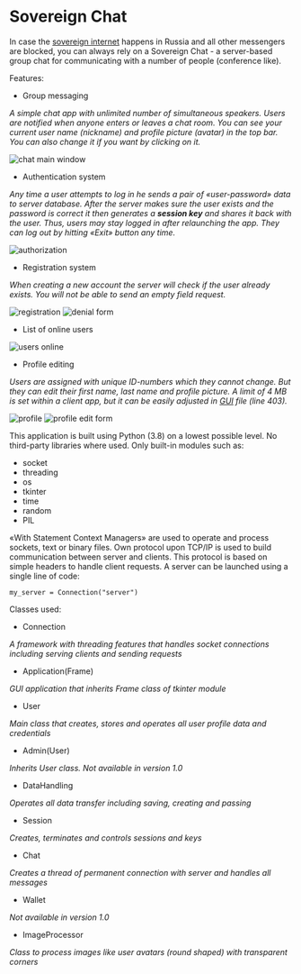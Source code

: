 # Sovereign Chat
In case the [sovereign internet](https://ru.wikipedia.org/wiki/%D0%97%D0%B0%D0%BA%D0%BE%D0%BD_%D0%BE_%C2%AB%D1%81%D1%83%D0%B2%D0%B5%D1%80%D0%B5%D0%BD%D0%BD%D0%BE%D0%BC_%D0%B8%D0%BD%D1%82%D0%B5%D1%80%D0%BD%D0%B5%D1%82%D0%B5%C2%BB) happens in Russia and all other messengers are blocked, you can always rely on a Sovereign Chat - a server-based group chat for communicating with a number of people (conference like).

Features:
* Group messaging

*A simple chat app with unlimited number of simultaneous speakers.
Users are notified when anyone enters or leaves a chat room.
You can see your current user name (nickname) and profile picture (avatar) in the top bar.
You can also change it if you want by clicking on it.*

![chat main window](snapshots/main_window_2.png)

* Authentication system

*Any time a user attempts to log in he sends a pair of «user-password» data to server database.
After the server makes sure the user exists and the password is correct it then generates a **session key** and shares it back with the user.
Thus, users may stay logged in after relaunching the app.
They can log out by hitting «Exit» button any time.*

![authorization](snapshots/authorization_from.png)

* Registration system

*When creating a new account the server will check if the user already exists.
You will not be able to send an empty field request.*

![registration](snapshots/registration_from.png)
![denial form](snapshots/denial_form.png)

* List of online users

![users online](snapshots/users_online.png)

* Profile editing

*Users are assigned with unique ID-numbers which they cannot change.
But they can edit their first name, last name and profile picture.
A limit of 4 MB is set within a client app, but it can be easily adjusted in [GUI](http://github.com/client_v10/gui.py) file (line 403).*

![profile](snapshots/profile_form.png)
![profile edit form](snapshots/profile_edit.png)

This application is built using Python (3.8) on a lowest possible level.
No third-party libraries where used. Only built-in modules such as:
* socket
* threading
* os
* tkinter
* time
* random
* PIL

«With Statement Context Managers» are used to operate and process sockets, text or binary files.
Own protocol upon TCP/IP is used to build communication between server and clients.
This protocol is based on simple headers to handle client requests.
A server can be launched using a single line of code:

`my_server = Connection("server")`

Classes used:
* Connection

*A framework with threading features that handles socket connections including serving clients and sending requests*

* Application(Frame)

*GUI application that inherits Frame class of tkinter module*

* User

*Main class that creates, stores and operates all user profile data and credentials*

* Admin(User)

*Inherits User class. Not available in version 1.0*

* DataHandling

*Operates all data transfer including saving, creating and passing*

* Session

*Creates, terminates and controls sessions and keys*

* Chat

*Creates a thread of permanent connection with server and handles all messages*

* Wallet

*Not available in version 1.0*

* ImageProcessor

*Class to process images like user avatars (round shaped) with transparent corners* 

